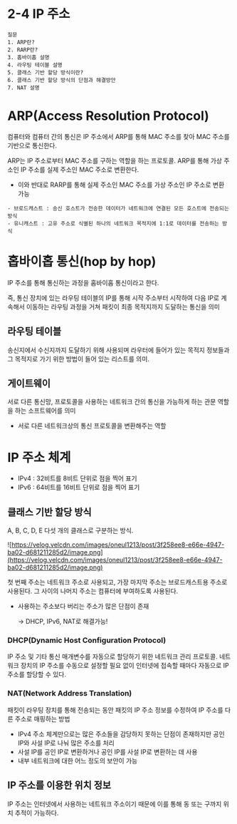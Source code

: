 # 2-4 IP 주소

```
질문
1. ARP란?
2. RARP란?
3. 홉바이홉 설명
4. 라우팅 테이블 설명
5. 클래스 기반 할당 방식이란?
6. 클래스 기반 할당 방식의 단점과 해결방안
7. NAT 설명
```

# ARP(Access Resolution Protocol)

컴퓨터와 컴퓨터 간의 통신은 IP 주소에서 ARP를 통해 MAC 주소를 찾아 MAC 주소를 기반으로 통신한다.

ARP는 IP 주소로부터 MAC 주소를 구하는 역할을 하는 프로토콜. ARP를 통해 가상 주소인 IP 주소를 실제 주소인 MAC 주소로 변환한다.

- 이와 반대로 RARP를 통해 실제 주소인 MAC 주소를 가상 주소인 IP 주소로 변환 가능

```
- 브로드캐스트 : 송신 호스트가 전송한 데이터가 네트워크에 연결된 모든 호스트에 전송되는 방식
- 유니캐스트 : 고유 주소로 식별된 하나의 네트워크 목적지에 1:1로 데이터를 전송하는 방식
```

# 홉바이홉 통신(hop by hop)

IP 주소를 통해 통신하는 과정을 홉바이홉 통신이라고 한다.

즉, 통신 장치에 있는 라우팅 테이블의 IP를 통해 시작 주소부터 시작하여 다음 IP로 계속해서 이동하는 라우팅 과정을 거쳐 패킷이 최종 목적지까지 도달하는 통신을 의미

## 라우팅 테이블

송신지에서 수신지까지 도달하기 위해 사용되며 라우터에 들어가 있는 목적지 정보들과 그 목적지로 가기 위한 방법이 들어 있는 리스트를 의미. 

## 게이트웨이

서로 다른 통신망, 프로토콜을 사용하는 네트워크 간의 통신을 가능하게 하는 관문 역할을 하는 소프트웨어를 의미

- 서로 다른 네트워크상의 통신 프로토콜을 변환해주는 역할

# IP 주소 체계

- IPv4 : 32비트를 8비트 단위로 점을 찍어 표기
- IPv6 : 64비트를 16비트 단위로 점을 찍어 표기

## 클래스 기반 할당 방식

A, B, C, D, E 다섯 개의 클래스로 구분하는 방식.

![https://velog.velcdn.com/images/oneul1213/post/3f258ee8-e66e-4947-ba02-d681211285d2/image.png](https://velog.velcdn.com/images/oneul1213/post/3f258ee8-e66e-4947-ba02-d681211285d2/image.png)

첫 번째 주소는 네트워크 주소로 사용되고, 가장 마지막 주소는 브로드캐스트용 주소로 사용된다. 그 사이의 나머지 주소는 컴퓨터에 부여하도록 사용된다.

- 사용하는 주소보다 버리는 주소가 많은 단점이 존재
    
    → DHCP, IPv6, NAT로 해결가능!
    

### DHCP(Dynamic Host Configuration Protocol)

IP 주소 및 기타 통신 매개변수를 자동으로 할당하기 위한 네트워크 관리 프로토콜. 네트워크 장치의 IP 주소를 수동으로 설정할 필요 없이 인터넷에 접속할 때마다 자동으로 IP 주소를 할당할 수 있다.

### NAT(Network Address Translation)

패킷이 라우팅 장치를 통해 전송되는 동안 패킷의 IP 주소 정보를 수정하여 IP 주소를 다른 주소로 매핑하는 방법

- IPv4 주소 체계만으로는 많은 주소들을 감당하지 못하는 단점이 존재하지만 공인 IP와 사설 IP로 나눠 많은 주소를 처리
- 사설 IP를 공인 IP로 변환하거나 공인 IP를 사설 IP로 변환하는 데 사용
- 내부 네트워크에 대한 어느 정도의 보안이 가능

## IP 주소를 이용한 위치 정보

IP 주소는 인터넷에서 사용하는 네트워크 주소이기 때문에 이를 통해 동 또는 구까지 위치 추적이 가능하다.